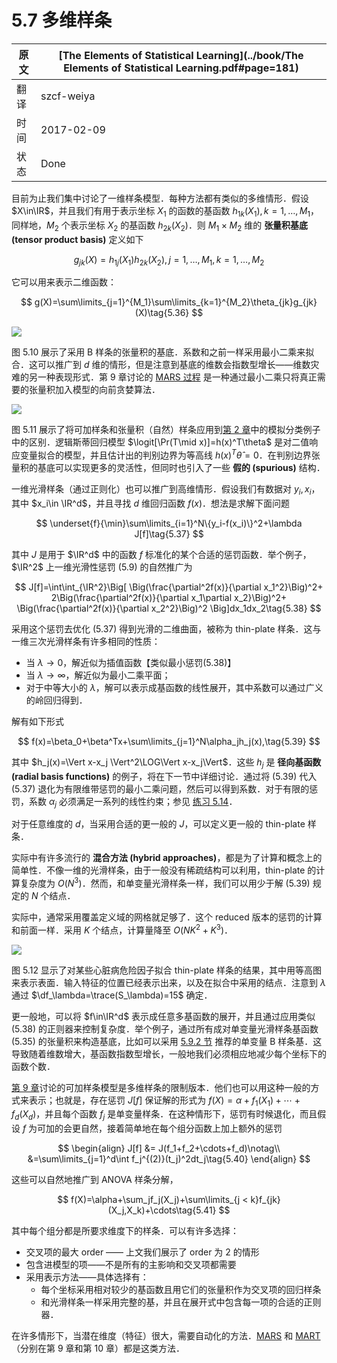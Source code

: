# 5.7 多维样条

| 原文   | [The Elements of Statistical Learning](../book/The Elements of Statistical Learning.pdf#page=181) |
| ---- | ---------------------------------------- |
| 翻译   | szcf-weiya                               |
| 时间   | 2017-02-09                               |
|  状态  | Done                              |


目前为止我们集中讨论了一维样条模型．每种方法都有类似的多维情形．假设 $X\in\IR$，并且我们有用于表示坐标 $X_1$ 的函数的基函数 $h_{1k}(X_1),k=1,\ldots,M_1$，同样地，$M_2$ 个表示坐标 $X_2$ 的基函数 $h_{2k}(X_2)$．则 $M_1\times M_2$ 维的 **张量积基底 (tensor product basis)** 定义如下

$$
g_{jk}(X)=h_{1j}(X_1)h_{2k}(X_2),j=1,\ldots, M_1, k=1,\ldots,M_2\tag{5.35}
$$

它可以用来表示二维函数：

$$
g(X)=\sum\limits_{j=1}^{M_1}\sum\limits_{k=1}^{M_2}\theta_{jk}g_{jk}(X)\tag{5.36}
$$

![](../img/05/fig5.10.png)

图 5.10 展示了采用 B 样条的张量积的基底．系数和之前一样采用最小二乘来拟合．这可以推广到 $d$ 维的情形，但是注意到基底的维数会指数型增长——维数灾难的另一种表现形式．第 9 章讨论的 [MARS 过程](../09-Additive-Models-Trees-and-Related-Methods/9.4-MARS/index.html) 是一种通过最小二乘只将真正需要的张量积加入模型的向前贪婪算法．

![](../img/05/fig5.11.png)

图 5.11 展示了将可加样条和张量积（自然）样条应用到[第 2 章](../02-Overview-of-Supervised-Learning/2.1-Introduction/index.html)中的模拟分类例子中的区别．逻辑斯蒂回归模型 $\logit[\Pr(T\mid x)]=h(x)^T\theta$ 是对二值响应变量拟合的模型，并且估计出的判别边界为等高线 $h(x)^T\hat\theta=0$．在判别边界张量积的基底可以实现更多的灵活性，但同时也引入了一些 **假的 (spurious)** 结构．

一维光滑样条（通过正则化）也可以推广到高维情形．假设我们有数据对 $y_i,x_i$，其中 $x_i\in \IR^d$，并且寻找 $d$ 维回归函数 $f(x)$．想法是求解下面问题

$$
\underset{f}{\min}\sum\limits_{i=1}^N\{y_i-f(x_i)\}^2+\lambda J[f]\tag{5.37}
$$

其中 $J$ 是用于 $\IR^d$ 中的函数 $f$ 标准化的某个合适的惩罚函数．举个例子，$\IR^2$ 上一维光滑性惩罚 (5.9) 的自然推广为

$$
J[f]=\int\int_{\IR^2}\Big[
\Big(\frac{\partial^2f(x)}{\partial x_1^2}\Big)^2+
2\Big(\frac{\partial^2f(x)}{\partial x_1\partial x_2}\Big)^2+
\Big(\frac{\partial^2f(x)}{\partial x_2^2}\Big)^2
\Big]dx_1dx_2\tag{5.38}
$$

采用这个惩罚去优化 (5.37) 得到光滑的二维曲面，被称为 thin-plate 样条．这与一维三次光滑样条有许多相同的性质：

- 当 $\lambda\rightarrow 0$，解近似为插值函数【类似最小惩罚(5.38)】
- 当 $\lambda\rightarrow\infty$，解近似为最小二乘平面；
- 对于中等大小的 $\lambda$，解可以表示成基函数的线性展开，其中系数可以通过广义的岭回归得到．

解有如下形式

$$
f(x)=\beta_0+\beta^Tx+\sum\limits_{j=1}^N\alpha_jh_j(x),\tag{5.39}
$$

其中 $h_j(x)=\Vert x-x_j \Vert^2\LOG\Vert x-x_j\Vert$．这些 $h_j$ 是 **径向基函数 (radial basis functions)** 的例子，将在下一节中详细讨论．通过将 (5.39) 代入 (5.37) 退化为有限维带惩罚的最小二乘问题，然后可以得到系数．对于有限的惩罚，系数 $\alpha_j$ 必须满足一系列的线性约束；参见 [练习 5.14](https://github.com/szcf-weiya/ESL-CN/issues/166)．

对于任意维度的 $d$，当采用合适的更一般的 $J$，可以定义更一般的 thin-plate 样条．

实际中有许多流行的 **混合方法 (hybrid approaches)**，都是为了计算和概念上的简单性．不像一维的光滑样条，由于一般没有稀疏结构可以利用，thin-plate 的计算复杂度为 $O(N^3)$．然而，和单变量光滑样条一样，我们可以用少于解 (5.39) 规定的 $N$ 个结点．

实际中，通常采用覆盖定义域的网格就足够了．这个 reduced 版本的惩罚的计算和前面一样．采用 $K$ 个结点，计算量降至 $O(NK^2+K^3)$．

![](../img/05/fig5.12.png)

图 5.12 显示了对某些心脏病危险因子拟合 thin-plate 样条的结果，其中用等高图来表示表面．输入特征的位置已经表示出来，以及在拟合中采用的结点．注意到 $\lambda$ 通过 $\df_\lambda=\trace(S_\lambda)=15$ 确定．

更一般地，可以将 $f\in\IR^d$ 表示成任意多基函数的展开，并且通过应用类似 (5.38) 的正则器来控制复杂度．举个例子，通过所有成对单变量光滑样条基函数 (5.35) 的张量积来构造基底，比如可以采用 [5.9.2 节](5.9-Wavelet-Smoothing/index.html#_2) 推荐的单变量 B 样条基．这导致随着维数增大，基函数指数型增长，一般地我们必须相应地减少每个坐标下的函数个数．

[第 9 章](../09-Additive-Models-Trees-and-Related-Methods/9.1-Generalized-Additive-Models/index.html)讨论的可加样条模型是多维样条的限制版本．他们也可以用这种一般的方式来表示；也就是，存在惩罚 $J[f]$ 保证解的形式为 $f(X)=\alpha+f_1(X_1)+\cdots+f_d(X_d)$，并且每个函数 $f_j$ 是单变量样条．在这种情形下，惩罚有时候退化，而且假设 $f$ 为可加的会更自然，接着简单地在每个组分函数上加上额外的惩罚

$$
\begin{align}
J[f] &= J(f_1+f_2+\cdots+f_d)\notag\\
&=\sum\limits_{j=1}^d\int f_j^{(2)}(t_j)^2dt_j\tag{5.40}
\end{align}
$$

这些可以自然地推广到 ANOVA 样条分解，

$$
f(X)=\alpha+\sum_jf_j(X_j)+\sum\limits_{j < k}f_{jk}(X_j,X_k)+\cdots\tag{5.41}
$$

其中每个组分都是所要求维度下的样条．可以有许多选择：

- 交叉项的最大 order —— 上文我们展示了 order 为 2 的情形
- 包含进模型的项——不是所有的主影响和交叉项都需要
- 采用表示方法——具体选择有：
    - 每个坐标采用相对较少的基函数且用它们的张量积作为交叉项的回归样条
    - 和光滑样条一样采用完整的基，并且在展开式中包含每一项的合适的正则器．

在许多情形下，当潜在维度（特征）很大，需要自动化的方法．[MARS](../09-Additive-Models-Trees-and-Related-Methods/9.4-MARS/index.html) 和 [MART](../10-Boosting-and-Additive-Trees/10.10-Numerical-Optimization-via-Gradient-Boosting/index.html)（分别在第 9 章和第 10 章）都是这类方法．
